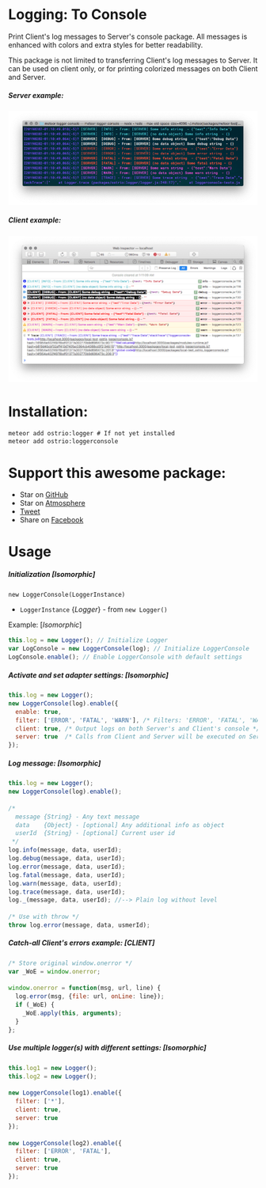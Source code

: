 Logging: To Console
========
Print Client's log messages to Server's console package. All messages is enhanced with colors and extra styles for better readability.

This package is not limited to transferring Client's log messages to Server. It can be used on client only, or for printing colorized messages on both Client and Server.

##### Server example:
![server example](https://raw.githubusercontent.com/VeliovGroup/Meteor-logger-console/master/server.png)

##### Client example:
![client example](https://raw.githubusercontent.com/VeliovGroup/Meteor-logger-console/master/client.png)

Installation:
========
```shell
meteor add ostrio:logger # If not yet installed
meteor add ostrio:loggerconsole
```

Support this awesome package:
========
 - Star on [GitHub](https://github.com/VeliovGroup/Meteor-logger-console)
 - Star on [Atmosphere](https://atmospherejs.com/ostrio/loggerconsole)
 - [Tweet](https://twitter.com/share?url=https://github.com/VeliovGroup/Meteor-logger-console&text=Print%20colorful%20log%20messages%20and%20send%20Client's%20logs%20to%20Server's%20console%20%23meteorjs%20%23javascript%20via%20%40VeliovGroup)
 - Share on [Facebook](https://github.com/VeliovGroup/Meteor-logger-console)

Usage
========
##### Initialization [*Isomorphic*]
`new LoggerConsole(LoggerInstance)`
 - `LoggerInstance` {*Logger*} - from `new Logger()`

Example: [*Isomorphic*]
```javascript
this.log = new Logger(); // Initialize Logger
var LogConsole = new LoggerConsole(log); // Initialize LoggerConsole
LogConsole.enable(); // Enable LoggerConsole with default settings
```

##### Activate and set adapter settings: [*Isomorphic*]
```javascript
this.log = new Logger();
new LoggerConsole(log).enable({
  enable: true,
  filter: ['ERROR', 'FATAL', 'WARN'], /* Filters: 'ERROR', 'FATAL', 'WARN', 'DEBUG', 'INFO', 'TRACE', '*' */
  client: true, /* Output logs on both Server's and Client's console */
  server: true  /* Calls from Client and Server will be executed on Server */
});
```

##### Log message: [*Isomorphic*]
```javascript
this.log = new Logger();
new LoggerConsole(log).enable();

/*
  message {String} - Any text message
  data    {Object} - [optional] Any additional info as object
  userId  {String} - [optional] Current user id
 */
log.info(message, data, userId);
log.debug(message, data, userId);
log.error(message, data, userId);
log.fatal(message, data, userId);
log.warn(message, data, userId);
log.trace(message, data, userId);
log._(message, data, userId); //--> Plain log without level

/* Use with throw */
throw log.error(message, data, usmerId);
```

##### Catch-all Client's errors example: [*CLIENT*]
```javascript
/* Store original window.onerror */
var _WoE = window.onerror;

window.onerror = function(msg, url, line) {
  log.error(msg, {file: url, onLine: line});
  if (_WoE) {
    _WoE.apply(this, arguments);
  }
};
```

##### Use multiple logger(s) with different settings: [*Isomorphic*]
```javascript
this.log1 = new Logger();
this.log2 = new Logger();

new LoggerConsole(log1).enable({
  filter: ['*'],
  client: true,
  server: true
});

new LoggerConsole(log2).enable({
  filter: ['ERROR', 'FATAL'],
  client: true,
  server: true
});
```